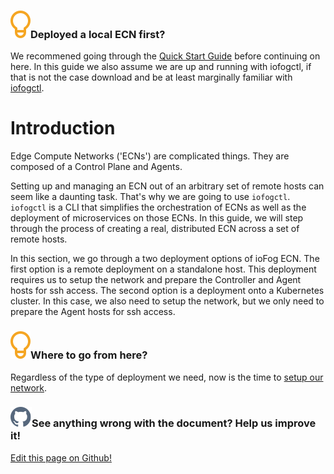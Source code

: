<aside class="notifications tip">
  <h3><img src="/images/icos/ico-tip.svg" alt="">Deployed a local ECN first?</h3>
  <p>We recommened going through the <a href=../getting-started/quick-start-local.html>Quick Start Guide</a> before continuing on here. In this guide we also assume we are up and running with iofogctl, if that is not the case download and be at least marginally familiar with <a href=../iofogctl/download.html>iofogctl</a>.</p>
</aside>

# Introduction

Edge Compute Networks ('ECNs') are complicated things. They are composed of a Control Plane and Agents.

Setting up and managing an ECN out of an arbitrary set of remote hosts can seem like a daunting task. That's why we are going to use `iofogctl`. `iofogctl` is a CLI that simplifies the orchestration of ECNs as well as the deployment of microservices on those ECNs. In this guide, we will step through the process of creating a real, distributed ECN across a set of remote hosts.

In this section, we go through a two deployment options of ioFog ECN. The first option is a remote deployment on a standalone host. This deployment requires us to setup the network and prepare the Controller and Agent hosts for ssh access. The second option is a deployment onto a Kubernetes cluster. In this case, we also need to setup the network, but we only need to prepare the Agent hosts for ssh access.

<aside class="notifications tip">
  <h3><img src="/images/icos/ico-tip.svg" alt="">Where to go from here?</h3>
  <p>Regardless of the type of deployment we need, now is the time to <a href=prepare-your-network.html>setup our network</a>.</p>
</aside>

<aside class="notifications contribute">
  <h3><img src="/images/icos/ico-github.svg" alt="">See anything wrong with the document? Help us improve it!</h3>
  <a href="https://github.com/eclipse-iofog/iofog.org/edit/develop/content/docs/2.0.0/platform-deployment/introduction.md"
    target="_blank">
    <p>Edit this page on Github!</p>
  </a>
</aside>
